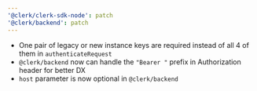 ```yaml
---
'@clerk/clerk-sdk-node': patch
'@clerk/backend': patch
---
```


- One pair of legacy or new instance keys are required instead of all 4 of them in `authenticateRequest`
- `@clerk/backend` now can handle the `"Bearer "` prefix in Authorization header for better DX
- `host` parameter is now optional in `@clerk/backend`
